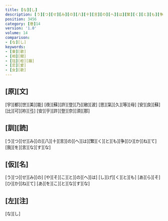 ```yaml
---
title: [な][し]
description: [う][つ][せ][み][の][八][十][言][の][へ][は][繁][く][と][も][争][ひ][か][ね][て][我][を][言][な][す][な]
position: 3456
category: [巻]14
version: '1.0'
volume: 14
comparison:
- [な][し]
keywords:
- [東][歌]
- [相][聞]
- [尫][柜][蹋]
- [恋][愛]
- [女][歌]
---
```


## [原][文]

[宇][都][世][美][能] [夜][蘇][許][登][乃][敝][波] [思][氣][久][等][母] [安][良][蘇][比][可][祢][弖] [安][乎][許][登][奈][須][那]

## [訓][読]

[う][つ][せ][み][の][八][十][言][の][へ][は][繁][く][と][も][争][ひ][か][ね][て][我][を][言][な][す][な]

## [仮][名]

[う][つ][せ][み][の] [や][そ][こ][と][の][へ][は] [し][げ][く][と][も] [あ][ら][そ][ひ][か][ね][て] [あ][を][こ][と][な][す][な]

## [左][注]

[な][し]
